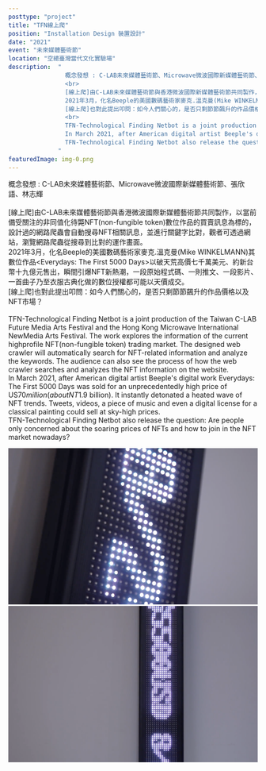 ```yaml
---
posttype: "project"
title: "TFN線上爬"
position: "Installation Design 裝置設計"
date: "2021"
event: "未來媒體藝術節"
location: "空總臺灣當代文化實驗場"
description:  "
                概念發想 : C-LAB未來媒體藝術節、Microwave微波國際新媒體藝術節、張欣語、林志輝<br>
                <br>
                [線上爬]由C-LAB未來媒體藝術節與香港微波國際新媒體藝術節共同製作，以當前備受關注的非同值化待斃NFT(non-fungible token)數位作品的買賣訊息為標的，設計過的網路爬蟲會自動搜尋NFT相關訊息，並進行關鍵字比對，觀者可透過網站，瀏覽網路爬蟲從搜尋到比對的運作畫面。<br>
                2021年3月，化名Beeple的美國數碼藝術家麥克.溫克曼(Mike WINKELMANN)其數位作品<Everydays: The First 5000 Days>以破天荒高價七千萬美元、約新台幣十九億元售出，瞬間引爆NFT新熱潮，一段原始程式碼、一則推文、一段影片、一首曲子乃至衣服古典化做的數位授權都可能以天價成交。<br>
                [線上爬]也對此提出叩問：如今人們關心的，是否只剩節節飆升的作品價格以及NFT市場？<br>
                <br>
                TFN-Technological Finding Netbot is a joint production of the Taiwan C-LAB Future Media Arts Festival and the Hong Kong Microwave International NewMedia Arts Festival. The work explores the information of the current highprofile NFT(non-fungible token) trading market. The designed web crawler will automatically search for NFT-related information and analyze the keywords. The audience can also see the process of how the web crawler searches and analyzes the NFT information on the website.<br>
                In March 2021, after American digital artist Beeple's digital work Everydays: The First 5000 Days was sold for an unprecedentedly high price of US$70 million (about NT$1.9 billion). It instantly detonated a heated wave of NFT trends. Tweets, videos, a piece of music and even a digital license for a classical painting could sell at sky-high prices.<br>
                TFN-Technological Finding Netbot also release the question: Are people only concerned about the soaring prices of NFTs and how to join in the NFT market nowadays?<br>
              "
featuredImage: img-0.png
---
```

概念發想 : C-LAB未來媒體藝術節、Microwave微波國際新媒體藝術節、張欣語、林志輝<br>
<br>
[線上爬]由C-LAB未來媒體藝術節與香港微波國際新媒體藝術節共同製作，以當前備受關注的非同值化待斃NFT(non-fungible token)數位作品的買賣訊息為標的，設計過的網路爬蟲會自動搜尋NFT相關訊息，並進行關鍵字比對，觀者可透過網站，瀏覽網路爬蟲從搜尋到比對的運作畫面。<br>
2021年3月，化名Beeple的美國數碼藝術家麥克.溫克曼(Mike WINKELMANN)其數位作品<Everydays: The First 5000 Days>以破天荒高價七千萬美元、約新台幣十九億元售出，瞬間引爆NFT新熱潮，一段原始程式碼、一則推文、一段影片、一首曲子乃至衣服古典化做的數位授權都可能以天價成交。<br>
[線上爬]也對此提出叩問：如今人們關心的，是否只剩節節飆升的作品價格以及NFT市場？<br>
<br>
TFN-Technological Finding Netbot is a joint production of the Taiwan C-LAB Future Media Arts Festival and the Hong Kong Microwave International NewMedia Arts Festival. The work explores the information of the current highprofile NFT(non-fungible token) trading market. The designed web crawler will automatically search for NFT-related information and analyze the keywords. The audience can also see the process of how the web crawler searches and analyzes the NFT information on the website.<br>
In March 2021, after American digital artist Beeple's digital work Everydays: The First 5000 Days was sold for an unprecedentedly high price of US$70 million (about NT$1.9 billion). It instantly detonated a heated wave of NFT trends. Tweets, videos, a piece of music and even a digital license for a classical painting could sell at sky-high prices.<br>
TFN-Technological Finding Netbot also release the question: Are people only concerned about the soaring prices of NFTs and how to join in the NFT market nowadays?<br>

<div class="box">
<img class="subimg" src="./img-0.png">
</div>
<div class="box">
<img class="subimg" src="./img-1.png">
</div>
<div class="box"></div>
